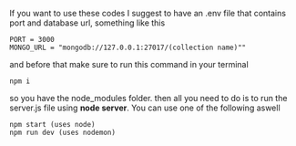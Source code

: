 If you want to use these codes I suggest to have an .env file that contains port and database url, something like this
```
PORT = 3000
MONGO_URL = "mongodb://127.0.0.1:27017/(collection name)""
```
and before that make sure to run this command in your terminal 
```
npm i
```
so you have the node_modules folder. then all you need to do is to run the server.js file using __node server__. You can use one of the following aswell
```
npm start (uses node)
npm run dev (uses nodemon)
```
